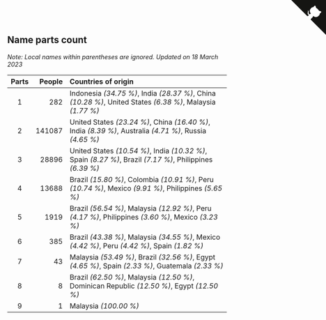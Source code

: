 ## Name parts count

*Note: Local names within parentheses are ignored.*
*Updated on 18 March 2023*

| Parts | People | Countries of origin |
| :--: | ---: | :--- |
| 1 | 282 | Indonesia *(34.75 %)*, India *(28.37 %)*, China *(10.28 %)*, United States *(6.38 %)*, Malaysia *(1.77 %)* |
| 2 | 141087 | United States *(23.24 %)*, China *(16.40 %)*, India *(8.39 %)*, Australia *(4.71 %)*, Russia *(4.65 %)* |
| 3 | 28896 | United States *(10.54 %)*, India *(10.32 %)*, Spain *(8.27 %)*, Brazil *(7.17 %)*, Philippines *(6.39 %)* |
| 4 | 13688 | Brazil *(15.80 %)*, Colombia *(10.91 %)*, Peru *(10.74 %)*, Mexico *(9.91 %)*, Philippines *(5.65 %)* |
| 5 | 1919 | Brazil *(56.54 %)*, Malaysia *(12.92 %)*, Peru *(4.17 %)*, Philippines *(3.60 %)*, Mexico *(3.23 %)* |
| 6 | 385 | Brazil *(43.38 %)*, Malaysia *(34.55 %)*, Mexico *(4.42 %)*, Peru *(4.42 %)*, Spain *(1.82 %)* |
| 7 | 43 | Malaysia *(53.49 %)*, Brazil *(32.56 %)*, Egypt *(4.65 %)*, Spain *(2.33 %)*, Guatemala *(2.33 %)* |
| 8 | 8 | Brazil *(62.50 %)*, Malaysia *(12.50 %)*, Dominican Republic *(12.50 %)*, Egypt *(12.50 %)* |
| 9 | 1 | Malaysia *(100.00 %)* |


<a href="https://github.com/jonatanklosko/wca_statistics" class="github-corner" aria-label="View source on Github"><svg width="80" height="80" viewBox="0 0 250 250" style="fill:#151513; color:#fff; position: absolute; top: 0; border: 0; right: 0;" aria-hidden="true"><path d="M0,0 L115,115 L130,115 L142,142 L250,250 L250,0 Z"></path><path d="M128.3,109.0 C113.8,99.7 119.0,89.6 119.0,89.6 C122.0,82.7 120.5,78.6 120.5,78.6 C119.2,72.0 123.4,76.3 123.4,76.3 C127.3,80.9 125.5,87.3 125.5,87.3 C122.9,97.6 130.6,101.9 134.4,103.2" fill="currentColor" style="transform-origin: 130px 106px;" class="octo-arm"></path><path d="M115.0,115.0 C114.9,115.1 118.7,116.5 119.8,115.4 L133.7,101.6 C136.9,99.2 139.9,98.4 142.2,98.6 C133.8,88.0 127.5,74.4 143.8,58.0 C148.5,53.4 154.0,51.2 159.7,51.0 C160.3,49.4 163.2,43.6 171.4,40.1 C171.4,40.1 176.1,42.5 178.8,56.2 C183.1,58.6 187.2,61.8 190.9,65.4 C194.5,69.0 197.7,73.2 200.1,77.6 C213.8,80.2 216.3,84.9 216.3,84.9 C212.7,93.1 206.9,96.0 205.4,96.6 C205.1,102.4 203.0,107.8 198.3,112.5 C181.9,128.9 168.3,122.5 157.7,114.1 C157.9,116.9 156.7,120.9 152.7,124.9 L141.0,136.5 C139.8,137.7 141.6,141.9 141.8,141.8 Z" fill="currentColor" class="octo-body"></path></svg></a><style>.github-corner:hover .octo-arm{animation:octocat-wave 560ms ease-in-out}@keyframes octocat-wave{0%,100%{transform:rotate(0)}20%,60%{transform:rotate(-25deg)}40%,80%{transform:rotate(10deg)}}@media (max-width:500px){.github-corner:hover .octo-arm{animation:none}.github-corner .octo-arm{animation:octocat-wave 560ms ease-in-out}}</style>
